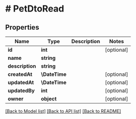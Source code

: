 # # PetDtoRead

## Properties

Name | Type | Description | Notes
------------ | ------------- | ------------- | -------------
**id** | **int** |  | [optional]
**name** | **string** |  |
**description** | **string** |  |
**createdAt** | **\DateTime** |  | [optional]
**updatedAt** | **\DateTime** |  | [optional]
**updatedBy** | **int** |  | [optional]
**owner** | **object** |  | [optional]

[[Back to Model list]](../../README.md#models) [[Back to API list]](../../README.md#endpoints) [[Back to README]](../../README.md)
